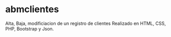 # abmclientes
Alta, Baja, modificiacion de un registro de clientes Realizado en HTML, CSS, PHP, Bootstrap y Json.
